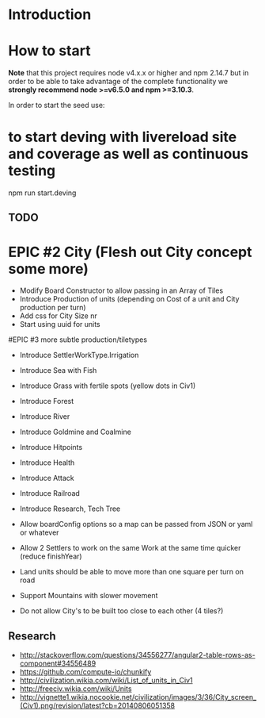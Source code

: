 # Introduction

# How to start

**Note** that this project requires node v4.x.x or higher and npm 2.14.7 but in order to be able to take advantage of the complete functionality we **strongly recommend node >=v6.5.0 and npm >=3.10.3**.

In order to start the seed use:

# to start deving with livereload site and coverage as well as continuous testing
npm run start.deving

## TODO
 # EPIC #2 City (Flesh out City concept some more)
 - Modify Board Constructor to allow passing in an Array of Tiles
 - Introduce Production of units (depending on Cost of a unit and City production per turn)
 - Add css for City Size nr
 - Start using uuid for units

 #EPIC #3 more subtle production/tiletypes
 - Introduce SettlerWorkType.Irrigation
 - Introduce Sea with Fish
 - Introduce Grass with fertile spots (yellow dots in Civ1)
 - Introduce Forest
 - Introduce River
 - Introduce Goldmine and Coalmine

 - Introduce Hitpoints
 - Introduce Health
 - Introduce Attack
 - Introduce Railroad
 - Introduce Research, Tech Tree
 - Allow boardConfig options so a map can be passed from JSON or yaml or whatever
 - Allow 2 Settlers to work on the same Work at the same time quicker (reduce finishYear)
 - Land units should be able to move more than one square per turn on road
 - Support Mountains with slower movement
 - Do not allow City's to be built too close to each other (4 tiles?)

## Research
 - http://stackoverflow.com/questions/34556277/angular2-table-rows-as-component#34556489
 - https://github.com/compute-io/chunkify
 - http://civilization.wikia.com/wiki/List_of_units_in_Civ1
 - http://freeciv.wikia.com/wiki/Units
 - http://vignette1.wikia.nocookie.net/civilization/images/3/36/City_screen_(Civ1).png/revision/latest?cb=20140806051358